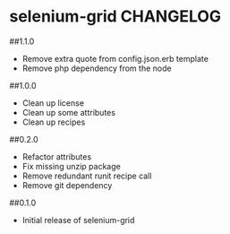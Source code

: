 selenium-grid CHANGELOG
=======================

##1.1.0
* Remove extra quote from config.json.erb template
* Remove php dependency from the node

##1.0.0
* Clean up license
* Clean up some attributes
* Clean up recipes

##0.2.0
* Refactor attributes
* Fix missing unzip package
* Remove redundant runit recipe call
* Remove git dependency

##0.1.0
* Initial release of selenium-grid

